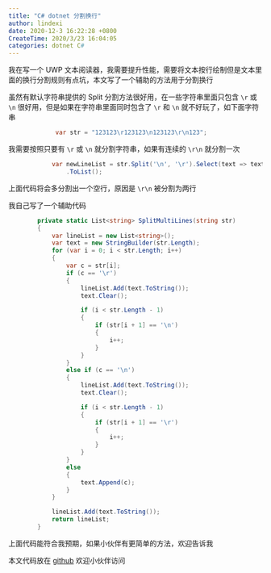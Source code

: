 ```yaml
---
title: "C# dotnet 分割换行"
author: lindexi
date: 2020-12-3 16:22:28 +0800
CreateTime: 2020/3/23 16:04:05
categories: dotnet C#
---
```


我在写一个 UWP 文本阅读器，我需要提升性能，需要将文本按行绘制但是文本里面的换行分割规则有点坑，本文写了一个辅助的方法用于分割换行

<!--more-->


<!-- CreateTime:2020/3/23 16:04:05 -->



虽然有默认字符串提供的 Split 分割方法很好用，在一些字符串里面只包含 `\r` 或 `\n` 很好用，但是如果在字符串里面同时包含了 `\r` 和 `\n` 就不好玩了，如下面字符串

```csharp
             var str = "123123\r123123\n123123\r\n123";
``` 

我需要按照只要有 `\r` 或 `\n` 就分割字符串，如果有连续的 `\r\n` 就分割一次

```csharp
            var newLineList = str.Split('\n', '\r').Select(text => text = text.Replace("\r", ""))
                .ToList();
```

上面代码将会多分割出一个空行，原因是 `\r\n` 被分割为两行

我自己写了一个辅助代码

```csharp
        private static List<string> SplitMultiLines(string str)
        {
            var lineList = new List<string>();
            var text = new StringBuilder(str.Length);
            for (var i = 0; i < str.Length; i++)
            {
                var c = str[i];
                if (c == '\r')
                {
                    lineList.Add(text.ToString());
                    text.Clear();

                    if (i < str.Length - 1)
                    {
                        if (str[i + 1] == '\n')
                        {
                            i++;
                        }
                    }
                }
                else if (c == '\n')
                {
                    lineList.Add(text.ToString());
                    text.Clear();

                    if (i < str.Length - 1)
                    {
                        if (str[i + 1] == '\r')
                        {
                            i++;
                        }
                    }
                }
                else
                {
                    text.Append(c);
                }
            }

            lineList.Add(text.ToString());
            return lineList;
        }
```

上面代码能符合我预期，如果小伙伴有更简单的方法，欢迎告诉我

本文代码放在 [github](https://github.com/lindexi/lindexi_gd/tree/0495ca07ac65af548810035628a4d565b26f1c91/BepirquwiKedoucawji) 欢迎小伙伴访问

